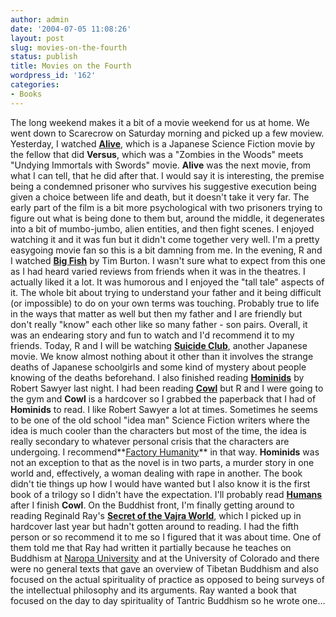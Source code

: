 ```yaml
---
author: admin
date: '2004-07-05 11:08:26'
layout: post
slug: movies-on-the-fourth
status: publish
title: Movies on the Fourth
wordpress_id: '162'
categories:
- Books
---
```


The long weekend makes it a bit of a movie weekend for us at home. We
went down to Scarecrow on Saturday morning and picked up a few moview.
Yesterday, I watched **[Alive](http://www.imdb.com/title/tt0331834/)**,
which is a Japanese Science Fiction movie by the fellow that did
**Versus**, which was a "Zombies in the Woods" meets "Undying Immortals
with Swords" movie. **Alive** was the next movie, from what I can tell,
that he did after that. I would say it is interesting, the premise being
a condemned prisoner who survives his suggestive execution being given a
choice between life and death, but it doesn't take it very far. The
early part of the film is a bit more psychological with two prisoners
trying to figure out what is being done to them but, around the middle,
it degenerates into a bit of mumbo-jumbo, alien entities, and then fight
scenes. I enjoyed watching it and it was fun but it didn't come together
very well. I'm a pretty easygoing movie fan so this is a bit damning
from me. In the evening, R and I watched **[Big
Fish](http://www.imdb.com/title/tt0319061/)** by Tim Burton. I wasn't
sure what to expect from this one as I had heard varied reviews from
friends when it was in the theatres. I actually liked it a lot. It was
humorous and I enjoyed the "tall tale" aspects of it. The whole bit
about trying to understand your father and it being difficult (or
impossible) to do on your own terms was touching. Probably true to life
in the ways that matter as well but then my father and I are friendly
but don't really "know" each other like so many father - son pairs.
Overall, it was an endearing story and fun to watch and I'd recommend it
to my friends. Today, R and I will be watching **[Suicide
Club](http://www.imdb.com/title/tt0312843/)**, another Japanese movie.
We know almost nothing about it other than it involves the strange
deaths of Japanese schoolgirls and some kind of mystery about people
knowing of the deaths beforehand. I also finished reading
**[Hominids](http://www.amazon.com/exec/obidos/tg/detail/-/0765345005)**
by Robert Sawyer last night. I had been reading
**[Cowl](http://www.amazon.co.uk/exec/obidos/ASIN/1405001372)** but R
and I were going to the gym and **Cowl** is a hardcover so I grabbed the
paperback that I had of **Hominids** to read. I like Robert Sawyer a lot
at times. Sometimes he seems to be one of the old school "idea man"
Science Fiction writers where the idea is much cooler than the
characters but most of the time, the idea is really secondary to
whatever personal crisis that the characters are undergoing. I
recommend**[Factory
Humanity](http://www.amazon.com/exec/obidos/tg/detail/-/0765309033/)**
in that way. **Hominids** was not an exception to that as the novel is
in two parts, a murder story in one world and, effectively, a woman
dealing with rape in another. The book didn't tie things up how I would
have wanted but I also know it is the first book of a trilogy so I
didn't have the expectation. I'll probably read
**[Humans](http://www.amazon.com/exec/obidos/tg/detail/-/0765346753)**
after I finish **Cowl**. On the Buddhist front, I'm finally getting
around to reading Reginald Ray's **[Secret of the Vajra
World](http://www.amazon.com/exec/obidos/tg/detail/-/157062917X/)**,
which I picked up in hardcover last year but hadn't gotten around to
reading. I had the fifth person or so recommend it to me so I figured
that it was about time. One of them told me that Ray had written it
partially because he teaches on Buddhism at [Naropa
University](http://www.naropa.edu) and at the University of Colorado and
there were no general texts that gave an overview of Tibetan Buddhism
and also focused on the actual spirituality of practice as opposed to
being surveys of the intellectual philosophy and its arguments. Ray
wanted a book that focused on the day to day spirituality of Tantric
Buddhism so he wrote one...
